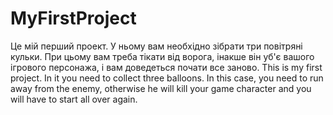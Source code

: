 # MyFirstProject
Це мій перший проект. У ньому вам необхідно зібрати три повітряні кульки. При цьому вам треба тікати від ворога, інакше він уб'є вашого ігрового персонажа, і вам доведеться почати все заново.
This is my first project. In it you need to collect three balloons. In this case, you need to run away from the enemy, otherwise he will kill your game character and you will have to start all over again.

